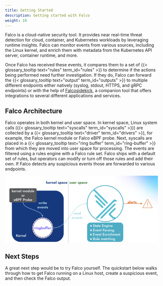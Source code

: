 ```yaml
---
title: Getting Started
description: Getting started with Falco
weight: 10
---
```

 
Falco is a cloud-native security tool. It provides near real-time threat detection for cloud, container, and Kubernetes workloads by leveraging runtime insights. Falco can monitor events from various sources, including the Linux kernel, and enrich them with metadata from the Kubernetes API server, container runtime, and more.

Once Falco has received these events, it compares them to a set of {{< glossary_tooltip text="rules" term_id="rules" >}} to determine if the actions being performed need further investigation. If they do, Falco can forward the {{< glossary_tooltip text="output" term_id="outputs" >}} to multiple different endpoints either natively (syslog, stdout, HTTPS, and gRPC endpoints) or with the help of [Falcosidekick](https://github.com/falcosecurity/falcosidekick), a companion tool that offers integrations to several different applications and services. 

## Falco Architecture

  Falco operates in both kernel and user space. In kernel space, Linux system calls ({{< glossary_tooltip text="syscalls" term_id="syscalls" >}}) are collected by a {{< glossary_tooltip text="driver" term_id="drivers" >}}, for example, the Falco kernel module or Falco eBPF probe. Next, syscalls are placed in a {{< glossary_tooltip text="ring buffer" term_id="ring-buffer" >}} from which they are moved into user space for processing. The events are filtered using a rules engine with a Falco rule set. Falco ships with a default set of rules, but operators can modify or turn off those rules and add their own. If Falco detects any suspicious events those are forwarded to various endpoints.

![Falco Architecture](images/falco-architecture-v2.png)

## Next Steps   

A great next step would be to try Falco yourself. The quickstart below walks through how to get Falco running on a Linux host, create a suspicious event, and then check the Falco output. 

